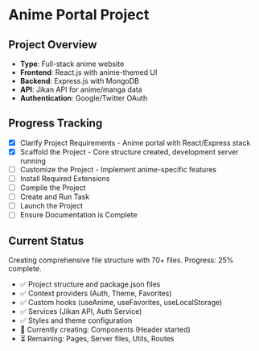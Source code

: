 <!-- Anime Portal Project Instructions -->

# Anime Portal Project

## Project Overview

- **Type**: Full-stack anime website
- **Frontend**: React.js with anime-themed UI
- **Backend**: Express.js with MongoDB
- **API**: Jikan API for anime/manga data
- **Authentication**: Google/Twitter OAuth

## Progress Tracking

- [x] Clarify Project Requirements - Anime portal with React/Express stack
- [x] Scaffold the Project - Core structure created, development server running
- [ ] Customize the Project - Implement anime-specific features
- [ ] Install Required Extensions
- [ ] Compile the Project
- [ ] Create and Run Task
- [ ] Launch the Project
- [ ] Ensure Documentation is Complete

## Current Status

Creating comprehensive file structure with 70+ files. Progress: 25% complete.

- ✅ Project structure and package.json files
- ✅ Context providers (Auth, Theme, Favorites)
- ✅ Custom hooks (useAnime, useFavorites, useLocalStorage)
- ✅ Services (Jikan API, Auth Service)
- ✅ Styles and theme configuration
- 🔄 Currently creating: Components (Header started)
- ⏳ Remaining: Pages, Server files, Utils, Routes

